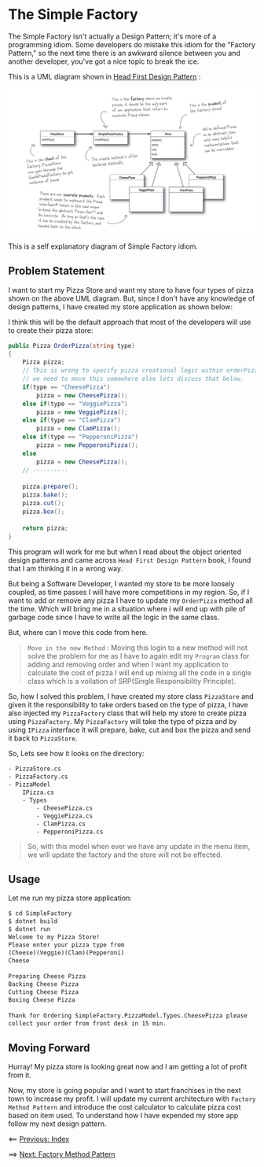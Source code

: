 # The Simple Factory
The Simple Factory isn't actually a Design Pattern; it's more of a programming idiom. Some developers do mistake this idiom for the "Factory Pattern," so the next time there is an awkward silence between you and another developer, you've got a nice topic to break the ice.

This is a UML diagram shown in [Head First Design Pattern](https://www.amazon.in/Head-First-Design-Patterns-Brain-Friendly/dp/9352132777/ref=sr_1_1?s=books&ie=UTF8&qid=1548777791&sr=1-1&keywords=head+first+design+patterns) :

<img src="../Images/SimpleFactory_UML.PNG" data-canonical-src="../Images/SimpleFactory_UML.PNG"/>

This is a self explanatory diagram of Simple Factory idiom.

## Problem Statement

I want to start my Pizza Store and want my store to have four types of pizza shown on the above UML diagram. But, since I don't have any knowledge of design patterns, I have created my store application as shown below:

I think this will be the default approach that most of the developers will use to create their pizza store:

``` c#
public Pizza OrderPizza(string type)
{
    Pizza pizza;
    // This is wrong to specify pizza creational logic within orderPizza() method.
    // we need to move this somewhere else lets discuss that below.
    if(type == "CheesePizza")
        pizza = new CheesePizza();
    else if(type == "VeggiePizza")
        pizza = new VeggiePizza();
    else if(type == "ClamPizza")
        pizza = new ClamPizza();
    else if(type == "PepperoniPizza")
        pizza = new PepperoniPizza();
    else
        pizza = new CheesePizza();
    // ----------

    pizza.prepare();
    pizza.bake();
    pizza.cut();
    pizza.box();

    return pizza;
}
```
This program will work for me but when I read about the object oriented design patterns and came across `Head First Design Pattern` book, I found that I am thinking it in a wrong way.

But being a Software Developer, I wanted my store to be more loosely coupled, as time passes I will have more competitions in my region. So, if I want to add or remove any pizza I have to update my `OrderPizza` method all the time. Which will bring me in a situation where i will end up with pile of garbage code since I have to write all the logic in the same class.

But, where can I move this code from here.
> `Move in the new Method` : Moving this login to a new method will not solve the problem for me as I have to again edit my `Program` class for adding and removing order and when I want my application to calculate the cost of pizza I will end up mixing all the code in a single class which is a voilation of SRP(Single Responsibility Principle).
  
So, how I solved this problem, I have created my store class `PizzaStore` and given it the responsibility to take orders based on the type of pizza, I have also injected my `PizzaFactory` class that will help my store to create pizza using `PizzaFactory`. My `PizzaFactory` will take the type of pizza and by using `IPizza` interface it will prepare, bake, cut and box the pizza and send it back to `PizzaStore`.

So, Lets see how it looks on the directory:

```
- PizzaStore.cs
- PizzaFactory.cs
- PizzaModel
    IPizza.cs
    - Types
        - CheesePizza.cs
        - VeggiePizza.cs
        - ClamPizza.cs
        - PepperoniPizza.cs
```

> So, with this model when ever we have any update in the menu item, we will update the factory and the store will not be effected.

## Usage
Let me run my pizza store application:

```
$ cd SimpleFactory
$ dotnet build
$ dotnet run
Welcome to my Pizza Store!
Please enter your pizza type from
(Cheese)(Veggie)(Clam)(Pepperoni)
Cheese

Preparing Cheese Pizza
Backing Cheese Pizza
Cutting Cheese Pizza
Boxing Cheese Pizza

Thank for Ordering SimpleFactory.PizzaModel.Types.CheesePizza please collect your order from front desk in 15 min.
```

## Moving Forward
Hurray! My pizza store is looking great now and I am getting a lot of profit from it.

Now, my store is going popular and I want to start franchises in the next town to increase my profit. I will update my current architecture with `Factory Method Pattern` and introduce the cost calculator to calculate pizza cost based on item used. To understand how I have expended my store app follow my next design pattern.

<== [Previous: Index](../README.md)

==> [Next: Factory Method Pattern](factory-method.md)